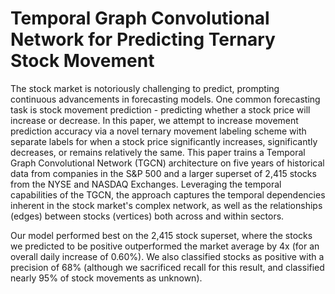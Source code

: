 # Temporal Graph Convolutional Network for Predicting Ternary Stock Movement
The stock market is notoriously challenging to predict, prompting continuous advancements in forecasting models. One common forecasting task is stock movement prediction - predicting whether a stock price will increase or decrease. In this paper, we attempt to increase movement prediction accuracy via a novel ternary movement labeling scheme with separate labels for when a stock price significantly increases, significantly decreases, or remains relatively the same. This paper trains a Temporal Graph Convolutional Network (TGCN) architecture on five years of historical data from companies in the S\&P 500 and a larger superset of 2,415 stocks from the NYSE and NASDAQ Exchanges. Leveraging the temporal capabilities of the TGCN, the approach captures the temporal dependencies inherent in the stock market's complex network, as well as the relationships (edges) between stocks (vertices) both across and within sectors.

Our model performed best on the 2,415 stock superset, where the stocks we predicted to be positive outperformed the market average by 4x (for an overall daily increase of 0.60%). We also classified stocks as positive with a precision of 68% (although we sacrificed recall for this result, and classified nearly 95% of stock movements as unknown).
